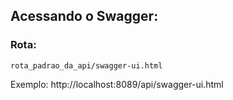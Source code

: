 ## Acessando o Swagger: 

### Rota: 
    rota_padrao_da_api/swagger-ui.html 

Exemplo: http://localhost:8089/api/swagger-ui.html  